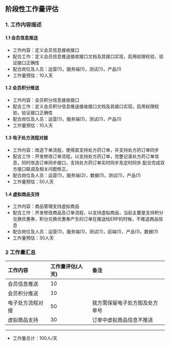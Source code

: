 ## 阶段性工作量评估
### 1. 工作内容描述
#### 1.1 会员信息推送
* 工作内容：定义会员信息接收接口
* 配合工作：定义会员信息推送接收接口文档及其接口实现，启用权限校验，验证接口正确性
* 配合岗位及人员：运营(1)，服务端(1)，测试(1)，产品(1)
* 工作量预估：10人天
#### 1.2 会员积分推送
* 工作内容：会员积分信息接收接口
* 配合工作：定义会员积分信息推送接收接口文档及其接口实现，启用权限校验，验证接口正确性
* 配合岗位及人员：运营(1)，服务端(1)，测试(1)，产品(1)
* 工作量预估：10人天
#### 1.3 电子处方流程对接
* 工作内容：改造下单流程，使得其支持处方药订单，并支持处方药订单同步
* 配合工作：开发修改订单流程，以支持处方药订单，完整记录处方药订单信息，同时改造订单同步接口，支持处方药订单实时同步及定时同步.配合完成双方接口联调及相关问题修正。
* 配合岗位及人员：运营(1)，服务端(2)，数据(1)，测试(1)，产品(1)
* 工作量预估：50人天
#### 1.4 虚拟商品支持
* 工作内容：商品管理支持虚拟商品
* 配合工作：开发修改商品及订单流程，以支持虚拟商品，当前主要是支持积分兑换优惠券，积分兑换优惠券产生的订单在推送给ERP的时候，不推送商品信息
* 配合岗位及人员：运营(1)，服务端(1)，测试(1)，前端(1)，产品(1)，数据(1)
* 工作量预估：30人天


### 2 工作量汇总
| 工作内容 | 工作量评估(人天) | 备注 |
| :---         |     :---      |     :--- |
| 会员信息推送   | 10    |     | 
| 会员积分推送   | 10    |     | 
| 电子处方流程对接   | 50    |   我方需保留电子处方图及处方单号  | 
| 虚拟商品支持   | 30    |   订单中虚拟商品信息不推送  | 
--------------------- 
* 工作量总计：100人/天
